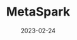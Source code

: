 ---
title: MetaSpark
thumbnail: "/assets/images/project-6.png"
date: 2023-02-24
category: Web design
---